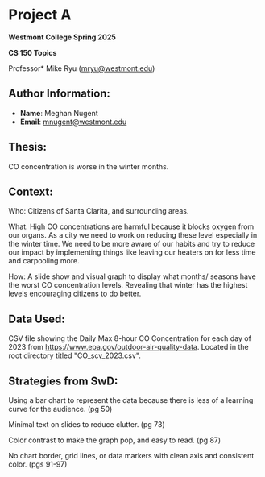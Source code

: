 # Project A
**Westmont College Spring 2025**

**CS 150 Topics** 

Professor* Mike Ryu (mryu@westmont.edu) 

## Author Information:
* **Name**: Meghan Nugent
* **Email**: mnugent@westmont.edu


## Thesis: 
CO concentration is worse in the winter months.

## Context: 
Who: Citizens of Santa Clarita, and surrounding areas.

What: High CO concentrations are harmful because it blocks oxygen from our organs. As a city we need to work on reducing these level especially in the winter time. We need to be more aware of our habits and try to reduce our impact by implementing things like leaving our heaters on for less time and carpooling more. 

How: A slide show and visual graph to display what months/ seasons have the worst CO concentration levels. Revealing that winter has the highest levels encouraging citizens to do better. 


## Data Used:
CSV file showing the Daily Max 8-hour CO Concentration for each day of 2023 from https://www.epa.gov/outdoor-air-quality-data. Located in the root directory titled "CO_scv_2023.csv".


## Strategies from SwD:
Using a bar chart to represent the data because there is less of a learning curve for the audience. (pg 50)

Minimal text on slides to reduce clutter. (pg 73)

Color contrast to make the graph pop, and easy to read. (pg 87)

No chart border, grid lines, or data markers with clean axis and consistent color. (pgs 91-97)

